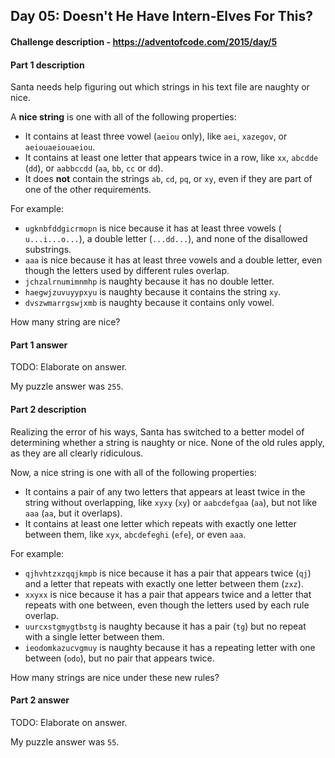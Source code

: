 ## Day 05: Doesn't He Have Intern-Elves For This?

#### Challenge description - https://adventofcode.com/2015/day/5

#### Part 1 description

Santa needs help figuring out which strings in his text file are naughty or
nice.

A **nice string** is one with all of the following properties:

  - It contains at least three vowel (`aeiou` only), like `aei`, `xazegov`, or
    `aeiouaeiouaeiou`.
  - It contains at least one letter that appears twice in a row, like `xx`,
    `abcdde` (`dd`), or `aabbccdd` (`aa`, `bb`, `cc` or `dd`).
  - It does **not** contain the strings `ab`, `cd`, `pq`, or `xy`, even if they are
    part of one of the other requirements.
    
For example:

  - `ugknbfddgicrmopn` is nice because it has at least three vowels (
    `u...i...o...`), a double letter (`...dd...`), and none of the disallowed
    substrings.
  - `aaa` is nice because it has at least three vowels and a double letter,
    even though the letters used by different rules overlap.
  - `jchzalrnumimnmhp` is naughty because it has no double letter.
  - `haegwjzuvuyypxyu` is naughty because it contains the string `xy`.
  - `dvszwmarrgswjxmb` is naughty because it contains only vowel.
  
How many string are nice?

#### Part 1 answer

TODO: Elaborate on answer.

My puzzle answer was `255`.

#### Part 2 description

Realizing the error of his ways, Santa has switched to a better model of
determining whether a string is naughty or nice. None of the old rules
apply, as they are all clearly ridiculous.

Now, a nice string is one with all of the following properties:

  - It contains a pair of any two letters that appears at least twice in 
    the string without overlapping, like `xyxy` (`xy`) or `aabcdefgaa` (`aa`), but
    not like `aaa` (`aa`, but it overlaps).
  - It contains at least one letter which repeats with exactly one letter
    between them, like `xyx`, `abcdefeghi` (`efe`), or even `aaa`.
    
For example:

  - `qjhvhtzxzqqjkmpb` is nice because it has a pair that appears twice (`qj`)
    and a letter that repeats with exactly one letter between them (`zxz`).
  - `xxyxx` is nice because it has a pair that appears twice and a letter
    that repeats with one between, even though the letters used by each
    rule overlap.
  - `uurcxstgmygtbstg` is naughty because it has a pair (`tg`) but no repeat
    with a single letter between them.
  - `ieodomkazucvgmuy` is naughty because it has a repeating letter with one
    between (`odo`), but no pair that appears twice.
    
How many strings are nice under these new rules?

#### Part 2 answer

TODO: Elaborate on answer.

My puzzle answer was `55`.

